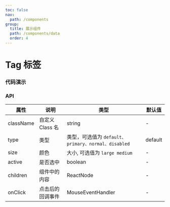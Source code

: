```yaml
---
toc: false
nav:
  path: /components
group:
  title: 展示组件
  path: /components/data
  order: 4
---
```


# Tag 标签

### 代码演示

<code src="./demo/index.tsx"></code>

### API

| 属性      | 说明             | 类型                                                | 默认值  |
| --------- | ---------------- | --------------------------------------------------- | ------- |
| className | 自定义 Class 名  | string                                              | -       |
| type      | 类型             | 类型，可选值为 `default、primary、normal、disabled` | default |
| size      | 颜色             | 大小, 可选值为 `large medium`                       | -       |
| active    | 是否选中         | boolean                                             | -       |
| children  | 组件中的内容     | ReactNode                                           | -       |
| onClick   | 点击后的回调事件 | MouseEventHandler                                   | -       |
